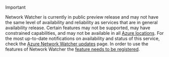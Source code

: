 > [!IMPORTANT]
> Network Watcher is currently in public preview release and may not have the same level of availability and reliability as services that are in general availability release. Certain features may not be supported, may have constrained capabilities, and may not be available in all [Azure locations](https://azure.microsoft.com/regions/). For the most up-to-date notifications on availability and status of this service, check the [Azure Network Watcher updates](https://azure.microsoft.com/updates/?product=network-watcher) page. In order to use the features of Network Watcher the [feature needs to be registered](../articles/network-watcher/network-watcher-create.md#register-the-preview-capability).